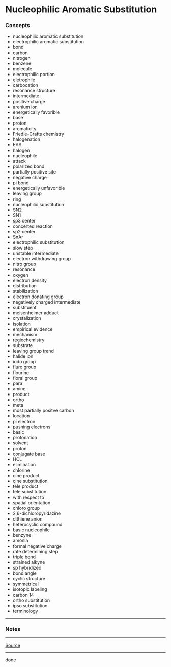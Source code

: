 # Nucleophilic Aromatic Substitution

### Concepts

- nucleophilic aromatic substitution
- electrophilic aromatic substitution
- bond
- carbon
- nitrogen
- benzene
- molecule
- electrophilic portion
- eletrophile
- carbocation
- resonance structure
- intermediate
- positive charge
- arenium ion
- energetically favorible
- base
- proton
- aromaticity
- Friedle-Crafts chemistry
- halogenation
- EAS
- halogen
- nucleophile
- attack
- polarized bond
- partially positive site
- negative charge
- pi bond
- energetically unfavorible
- leaving group
- ring
- nucleophilic substitution
- SN2
- SN1
- sp3 center
- concerted reaction
- sp2 center
- SnAr
- electrophilic substitution
- slow step
- unstable intermediate
- electron withdrawing group
- nitro group
- resonance
- oxygen
- electron density
- distribution
- stabilization
- electron donating group
- negatively charged intermediate
- substituent
- meisenheimer adduct
- crystalization
- isolation
- empirical evidence
- mechanism
- regiochemistry
- substrate
- leaving group trend
- halide ion
- iodo group
- fluro group
- flourine
- floral group
- para
- amine
- product
- ortho
- meta
- most partially positve carbon
- location
- pi electron
- pushing electrons
- basic
- protonation
- solvent
- proton
- conjugate base
- HCL
- elimination
- chlorine
- cine product
- cine substitution
- tele product
- tele substitution
- with respect to
- spatial orientation
- chloro group
- 2,6-dichloropyridazine
- dithiene anion
- heterocyclic compound
- basic nucleophile
- benzyne
- amonia
- formal negative charge
- rate determining step
- triple bond
- strained alkyne
- sp hybridized
- bond angle
- cyclic structure
- symmetrical
- isotopic labeling
- carbon 14
- ortho substitution
- ipso substitution
- terminology

---

### Notes

---

[Source](https://youtu.be/rjWBuxqRstw)

---

done